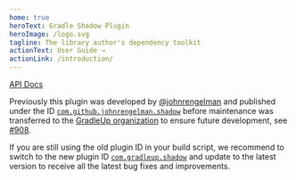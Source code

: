 ```yaml
---
home: true
heroText: Gradle Shadow Plugin
heroImage: /logo.svg
tagline: The library author's dependency toolkit
actionText: User Guide →
actionLink: /introduction/
---
```


[API Docs](https://gradleup.com/shadow/api/index.html)

Previously this plugin was developed by [@johnrengelman](https://github.com/johnrengelman) and published under the ID [`com.github.johnrengelman.shadow`](https://plugins.gradle.org/plugin/com.github.johnrengelman.shadow)
before maintenance was transferred to the [GradleUp organization](https://github.com/GradleUp) to ensure future development, see [#908](https://github.com/GradleUp/shadow/issues/908).

If you are still using the old plugin ID in your build script, we recommend to switch to the new plugin ID [`com.gradleup.shadow`](https://plugins.gradle.org/plugin/com.gradleup.shadow)
and update to the latest version to receive all the latest bug fixes and improvements.
